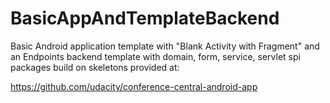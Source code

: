 # BasicAppAndTemplateBackend

Basic Android application template with "Blank Activity with Fragment" and an Endpoints backend template with domain, form, service, servlet spi packages build on skeletons provided at: 

https://github.com/udacity/conference-central-android-app

